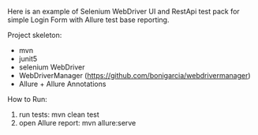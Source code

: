 Here is an example of Selenium WebDriver UI and RestApi test pack for simple Login Form with Allure test base reporting.

Project skeleton:
 - mvn
 - junit5
 - selenium WebDriver
 - WebDriverManager (https://github.com/bonigarcia/webdrivermanager)
 - Allure + Allure Annotations

 How to Run:
 1) run tests: mvn clean test
 2) open Allure report: mvn allure:serve
